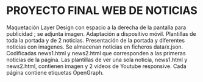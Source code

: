 # PROYECTO FINAL WEB DE NOTICIAS
Maquetación Layer Design con espacio a la derecha de la pantalla para publicidad ; se adjunta imagen.
Adaptación a dispositivo móvil.
Plantillas de toda la portada y de 2 noticias.
Presentación de la portada y diferentes noticias con imagenes.
Se almacenan noticias en ficheros data/x.json.
Codificadas news1.html y news2.html que corresponden a las primeras noticias de la página.
Las plantillas de ver una sola noticia, news1.html y news2.html, contienen imagen y 2 videos de Youtube responsive.
Cada página contiene etiquetas OpenGraph.

